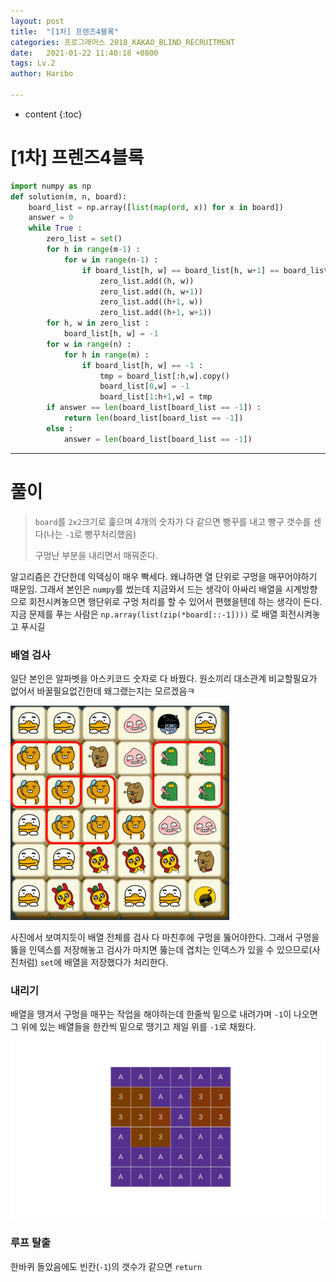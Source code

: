 ```yaml
---
layout: post
title:  "[1차] 프렌즈4블록"
categories: 프로그래머스 2018_KAKAO_BLIND_RECRUITMENT
date:   2021-01-22 11:40:18 +0800
tags: Lv.2
author: Haribo

---
```


* content
{:toc}


# [1차] 프렌즈4블록

```python
import numpy as np
def solution(m, n, board):
    board_list = np.array([list(map(ord, x)) for x in board])
    answer = 0
    while True :
        zero_list = set()
        for h in range(m-1) :
            for w in range(n-1) :
                if board_list[h, w] == board_list[h, w+1] == board_list[h+1, w] == board_list[h+1, w+1] and board_list[h:h+2, w:w+2].sum() != -4:
                    zero_list.add((h, w))
                    zero_list.add((h, w+1))
                    zero_list.add((h+1, w))
                    zero_list.add((h+1, w+1))
        for h, w in zero_list :
            board_list[h, w] = -1
        for w in range(n) :
            for h in range(m) :
                if board_list[h, w] == -1 :
                    tmp = board_list[:h,w].copy()
                    board_list[0,w] = -1
                    board_list[1:h+1,w] = tmp
        if answer == len(board_list[board_list == -1]) :
            return len(board_list[board_list == -1])
        else :
            answer = len(board_list[board_list == -1])
```

---









# 풀이

> `board`를 `2x2`크기로 훑으며 4개의 숫자가 다 같으면 빵꾸를 내고 빵구 갯수를 센다(나는 `-1`로 빵꾸처리했음)
>
> 구멍난 부분을 내리면서 매꿔준다.

알고리즘은 간단한데 익덱싱이 매우 빡세다. 왜냐하면 열 단위로 구멍을 매꾸어야하기 때문임. 그래서 본인은 `numpy`를 썼는데 지금와서 드는 생각이 아싸리 배열을 시계방향으로 회전시켜놓으면 행단위로 구멍 처리를 할 수 있어서 편했을텐데 하는 생각이 든다. 지금 문제를 푸는 사람은 `np.array(list(zip(*board[::-1])))` 로 배열 회전시켜놓고 푸시길

### 배열 검사

일단 본인은 알파벳을 아스키코드 숫자로 다 바꿨다. 원소끼리 대소관계 비교할필요가 없어서 바꿀필요없긴한데 왜그랬는지는 모르겠음ㅋ

![](/images/friendsblock/pang1.png)

사진에서 보여지듯이 배열 전체를 검사 다 마친후에 구멍을 뚫어야한다. 그래서 구멍을 뚫을 인덱스를 저장해놓고 검사가 마치면 뚫는데 겹치는 인덱스가 있을 수 있으므로(사진처럼) `set`에 배열을 저장했다가 처리한다.

### 내리기

배열을 땡겨서 구멍을 매꾸는 작업을 해야하는데 한줄씩 밑으로 내려가며 `-1`이 나오면 그 위에 있는 배열들을 한칸씩 밑으로 땡기고 제일 위를 `-1`로 채웠다.

![](/images/friendsblock/abb.gif)

### 루프 탈출

한바퀴 돌았음에도 빈칸(`-1`)의 갯수가 같으면 `return`